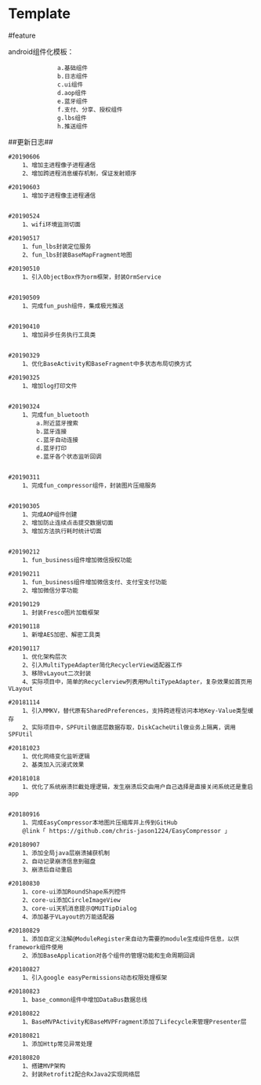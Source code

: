 # Template

#feature

   android组件化模板：
                  
                  a.基础组件
                  b.日志组件
                  c.ui组件
                  d.aop组件
                  e.蓝牙组件
                  f.支付、分享、授权组件
                  g.lbs组件
                  h.推送组件
   

##更新日志##

   

    #20190606
        1、增加主进程像子进程通信
        2、增加跨进程消息缓存机制，保证发射顺序

    #20190603
        1、增加子进程像主进程通信
  

    #20190524
        1、wifi环境监测切面

    #20190517
        1、fun_lbs封装定位服务
        2、fun_lbs封装BaseMapFragment地图

    #20190510
        1、引入ObjectBox作为orm框架，封装OrmService


    #20190509
        1、完成fun_push组件，集成极光推送

     
    #20190410
        1、增加异步任务执行工具类

      
    #20190329
        1、优化BaseActivity和BaseFragment中多状态布局切换方式

    #20190325
        1、增加log打印文件
      
      
    #20190324
        1、完成fun_bluetooth
            a.附近蓝牙搜索
            b.蓝牙连接
            c.蓝牙自动连接
            d.蓝牙打印
            e.蓝牙各个状态监听回调


    #20190311
        1、完成fun_compressor组件，封装图片压缩服务


    #20190305
        1、完成AOP组件创建
        2、增加防止连续点击提交数据切面
        3、增加方法执行耗时统计切面


    #20190212
        1、fun_business组件增加微信授权功能

    #20190211
        1、fun_business组件增加微信支付、支付宝支付功能
        2、增加微信分享功能
    
    #20190129
        1、封装Fresco图片加载框架

    #20190118
        1、新增AES加密、解密工具类

    #20190117
        1、优化架构层次
        2、引入MultiTypeAdapter简化RecyclerView适配器工作
        3、移除vLayout二次封装
        4、实际项目中，简单的Recyclerview列表用MultiTypeAdapter，复杂效果如首页用VLayout

    #20181114
        1、引入MMKV，替代原有SharedPreferences，支持跨进程访问本地Key-Value类型缓存
        2、实际项目中，SPFUtil做底层数据存取，DiskCacheUtil做业务上隔离，调用SPFUtil

    #20181023
        1、优化网络变化监听逻辑
        2、基类加入沉浸式效果

    #20181018
        1、优化了系统崩溃拦截处理逻辑，发生崩溃后交由用户自己选择是直接关闭系统还是重启app


    #20180916
        1、完成EasyCompressor本地图片压缩库并上传到GitHub
        @link「 https://github.com/chris-jason1224/EasyCompressor 」

    #20180907
        1、添加全局java层崩溃捕获机制
        2、自动记录崩溃信息到磁盘
        3、崩溃后自动重启

    #20180830
        1、core-ui添加RoundShape系列控件
        2、core-ui添加CircleImageView
        3、core-ui天机消息提示QMUITipDialog
        4、添加基于VLayout的万能适配器

    #20180829
        1、添加自定义注解@ModuleRegister来自动为需要的module生成组件信息，以供framework组件使用
        2、添加BaseApplication对各个组件的管理功能和生命周期回调

    #20180827
        1、引入google easyPermissions动态权限处理框架

    #20180823
        1、base_common组件中增加DataBus数据总线

    #20180822
        1、BaseMVPActivity和BaseMVPFragment添加了Lifecycle来管理Presenter层

    #20180821
        1、添加Http常见异常处理

    #20180820
        1、搭建MVP架构
        2、封装Retrofit2配合RxJava2实现网络层

